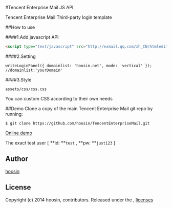 #Tencent Enterprise Mail JS API
 
Tencent Enterprise Mail Third-party login template

##How to use

####1.Add javascript API
```html
<script type="text/javascript" src="http://exmail.qq.com/zh_CN/htmledition/js_biz/outerlogin.js" charset="gb18030"></script>
```

####2.Setting 
```JS
writeLoginPanel({ domainlist: 'hoosin.net', mode: 'vertical' });  //domainlist:'yourDomain'
```

####3.Style
```
assets/css/css.css
```

You can custom CSS according to their own needs


##Demo
Clone a copy of the main Tencent Enterprise Mail git repo by running:

```
$ git clone https://github.com/hoosin/TencentEnterpriseMail.git
```

[Online demo](http://hoosin.github.io/TencentEnterpriseMail/)

The exact test user [ **id: **```test``` , **pw: **```just123``` ]

## Author
[hoosin](https://github.com/hoosin)

## License
Copyright (c) 2014 hoosin, contributors.
Released under the ,  [licenses](https://raw.githubusercontent.com/hoosin/TencentEnterpriseMail/master/LICENSE)
